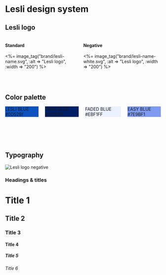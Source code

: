 # Lesli design system


## Lesli logo

<div class="columns mt-4">
    <div class="column pt-4 pl-6 pb-6 has-background-grey-lighter">
        <h4 class="mb-2">Standard</h4>
        <%= image_tag("brand/lesli-name.svg", :alt => "Lesli logo", :width => "200") %>
    </div>
    <div class="column pt-4 pl-6 pb-6 has-background-grey-darker">
        <h4 class="mb-2 has-text-white">Negative</h4>
        <%= image_tag("brand/lesli-name-white.svg", :alt => "Lesli logo", :width => "200") %>
    </div>
</div>

<br><br>

## Color palette
<div class="columns mt-4">
    <div class="column has-text-centered p-6 has-text-white" style="background:#0d52bf;">
        LESLI BLUE <br> #0D52Bf
    </div>
    <div class="column has-text-centered p-6 has-text-white" style="background:#001f66;">
        DARK BLUE<br> #001F66
    </div>
    <div class="column has-text-centered p-6 has-text-primary" style="background:#EBF1FF;">
        FADED BLUE <br> #EBF1FF
    </div>
    <div class="column has-text-centered p-6 has-text-white" style="background:#7E9BF1;">
        EASY BLUE <br> #7E9BF1
    </div>
</div>

<br><br><br><br>

## Typography
<img alt="Lesli logo negative" src="/assets/cloud_development/documentation/design-system/typography.png" />

### Headings & titles

<h1 class="title is-1 m-3">Title 1</h1>
<h2 class="title is-2 m-3">Title 2</h2>
<h3 class="title is-3 m-3">Title 3</h3>
<h4 class="title is-4 m-3">Title 4</h4>
<h5 class="title is-5 m-3">Title 5</h5>
<h6 class="title is-6 m-3">Title 6</h6>
